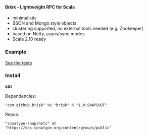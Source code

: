 #### Brisk - Lightweight RPC for Scala ####

* minimalistic
* BSON and Mongo style objects
* clustering supported, no external tools needed (e.g. Zookeeper)
* based on Netty, asyns/sync modes
* Scala 2.10 ready

### Example ###

[See the tests](https://github.com/pbudzik/brisk/tree/master/src/test/scala/com/github/brisk/rpc)

### Install ###

**sbt**

Dependencies:

    "com.github.brisk" %% "brisk" % "1.0-SNAPSHOT"

Repos:

    "sonatype-snapshots" at "https://oss.sonatype.org/content/groups/public"

